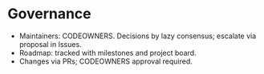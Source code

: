 # Governance

- Maintainers: CODEOWNERS. Decisions by lazy consensus; escalate via proposal in Issues.
- Roadmap: tracked with milestones and project board.
- Changes via PRs; CODEOWNERS approval required.
